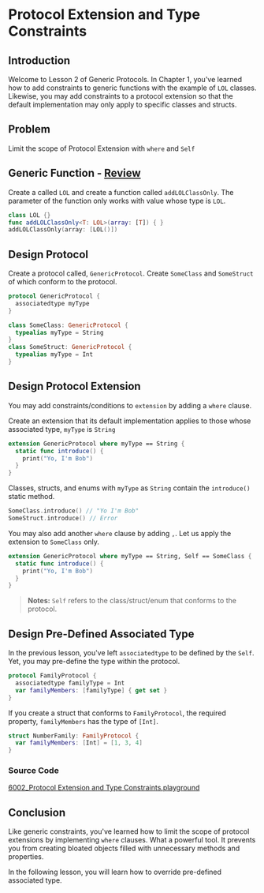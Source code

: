 # Protocol Extension and Type Constraints
## Introduction
Welcome to Lesson 2 of Generic Protocols. In Chapter 1, you've learned how to add constraints to generic functions with the example of `LOL` classes. Likewise, you may add constraints to a protocol extension so that the default implementation may only apply to specific classes and structs.

## Problem
Limit the scope of Protocol Extension with `where` and `Self`

## Generic Function - [Review](/course/swift-fundmentals/generics.md#type-constraints)

Create a called `LOL` and create a function called `addLOLClassOnly`. The parameter of the function only works with value whose type is `LOL`.

```swift
class LOL {}
func addLOLClassOnly<T: LOL>(array: [T]) { }
addLOLClassOnly(array: [LOL()])
```

## Design Protocol
Create a protocol called, `GenericProtocol`. Create `SomeClass` and `SomeStruct` of which conform to the protocol.

```swift
protocol GenericProtocol {
  associatedtype myType
}

class SomeClass: GenericProtocol {
  typealias myType = String
}
class SomeStruct: GenericProtocol {
  typealias myType = Int
}
```

## Design Protocol Extension
You may add constraints/conditions to `extension` by adding a `where` clause.

Create an extension that its default implementation applies to those whose associated type, `myType` is `String`

```swift
extension GenericProtocol where myType == String {
  static func introduce() {
    print("Yo, I'm Bob")
  }
}
```

Classes, structs, and enums with `myType` as `String` contain the `introduce()` static method.

```swift
SomeClass.introduce() // "Yo I'm Bob"
SomeStruct.introduce() // Error
```

You may also add another `where` clause by adding `,`. Let us apply the extension to `SomeClass` only.

```swift
extension GenericProtocol where myType == String, Self == SomeClass {
  static func introduce() {
    print("Yo, I'm Bob")
  }
}
```

> **Notes:** `Self` refers to the class/struct/enum that conforms to the protocol.

## Design Pre-Defined Associated Type
In the previous lesson, you've left `associatedtype` to be defined by the `Self`. Yet, you may pre-define the type within the protocol.


```swift
protocol FamilyProtocol {
  associatedtype familyType = Int
  var familyMembers: [familyType] { get set }
}
```

If you create a struct that conforms to `FamilyProtocol`, the required property, `familyMembers` has the type of `[Int]`.

```swift
struct NumberFamily: FamilyProtocol {
  var familyMembers: [Int] = [1, 3, 4]
}
```

### Source Code
[6002_Protocol Extension and Type Constraints.playground](https://www.dropbox.com/sh/sq2q45bjzd9jm97/AABvbJhAlu7WGr97u3SpW85la?dl=0)

## Conclusion
Like generic constraints, you've learned how to limit the scope of protocol extensions by implementing `where` clauses. What a powerful tool. It prevents you from creating bloated objects filled with unnecessary methods and properties.

In the following lesson, you will learn how to override pre-defined associated type.
